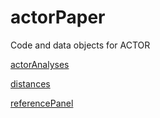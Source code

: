 # actorPaper

Code and data objects for ACTOR

[actorAnalyses](https://github.com/mccabes292/actorPaper/tree/master/RCode/actorAnalyses)

[distances](https://github.com/mccabes292/actorPaper/tree/master/RCode/referencePanel/distances)

[referencePanel](https://github.com/mccabes292/actorPaper/tree/master/RCode/referencePanel/referencePanel)


